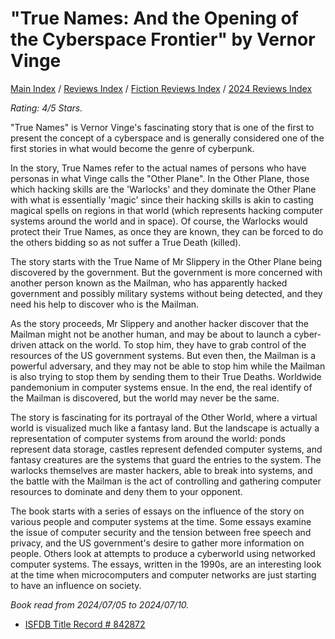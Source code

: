 # "True Names: And the Opening of the Cyberspace Frontier" by Vernor Vinge

[Main Index](../../../README.md) / [Reviews Index](../../README.md) / [Fiction Reviews Index](../README.md) / [2024 Reviews Index](README.md)

*Rating: 4/5 Stars.*

"True Names" is Vernor Vinge's fascinating story that is one of the first to present the concept of a cyberspace and is generally considered one of the first stories in what would become the genre of cyberpunk.

In the story, True Names refer to the actual names of persons who have personas in what Vinge calls the "Other Plane". In the Other Plane, those which hacking skills are the 'Warlocks' and they dominate the Other Plane with what is essentially 'magic' since their hacking skills is akin to casting magical spells on regions in that world (which represents hacking computer systems around the world and in space). Of course, the Warlocks would protect their True Names, as once they are known, they can be forced to do the others bidding so as not suffer a True Death (killed).

The story starts with the True Name of Mr Slippery in the Other Plane being discovered by the government. But the government is more concerned with another person known as the Mailman, who has apparently hacked government and possibly military systems without being detected, and they need his help to discover who is the Mailman.

As the story proceeds, Mr Slippery and another hacker discover that the Mailman might not be another human, and may be about to launch a cyber-driven attack on the world. To stop him, they have to grab control of the resources of the US government systems. But even then, the Mailman is a powerful adversary, and they may not be able to stop him while the Mailman is also trying to stop them by sending them to their True Deaths. Worldwide pandemonium in computer systems ensue. In the end, the real identify of the Mailman is discovered, but the world may never be the same.

The story is fascinating for its portrayal of the Other World, where a virtual world is visualized much like a fantasy land. But the landscape is actually a representation of computer systems from around the world: ponds represent data storage, castles represent defended computer systems, and fantasy creatures are the systems that guard the entries to the system. The warlocks themselves are master hackers, able to break into systems, and the battle with the Mailman is the act of controlling and gathering computer resources to dominate and deny them to your opponent.

The book starts with a series of essays on the influence of the story on various people and computer systems at the time. Some essays examine the issue of computer security and the tension between free speech and privacy, and the US government's desire to gather more information on people. Others look at attempts to produce a cyberworld using networked computer systems. The essays, written in the 1990s, are an interesting look at the time when microcomputers and computer networks are just starting to have an influence on society.

*Book read from 2024/07/05 to 2024/07/10.*

- [ISFDB Title Record # 842872](https://www.isfdb.org/cgi-bin/title.cgi?842872)

